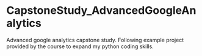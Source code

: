 # CapstoneStudy_AdvancedGoogleAnalytics
Advanced google analytics capstone study. Following example project provided by the course to expand my python coding skills. 
